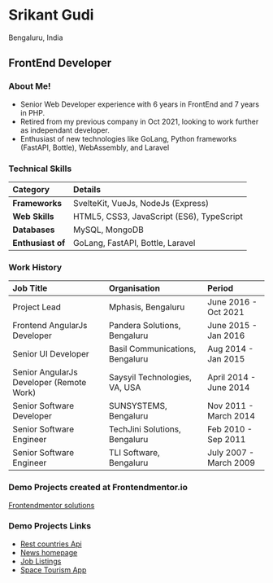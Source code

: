 # Srikant Gudi 
Bengaluru, India

## FrontEnd Developer

### About Me!

- Senior Web Developer experience with 6 years in FrontEnd and 7 years in PHP.
- Retired from my previous company in Oct 2021, looking to work further as independant developer.
- Enthusiast of new technologies like GoLang, Python frameworks (FastAPI, Bottle), WebAssembly, and Laravel


### Technical Skills

| Category | Details |
| :------- | :------ |
| **Frameworks** | SvelteKit, VueJs, NodeJs (Express) |
| **Web Skills** | HTML5, CSS3, JavaScript (ES6), TypeScript |
| **Databases** | MySQL, MongoDB |
| **Enthusiast of** | GoLang, FastAPI, Bottle, Laravel |

### Work History

| Job Title | Organisation | Period |
| :----------- | :-------------- | :-------- |
| Project Lead | Mphasis, Bengaluru | June 2016 - Oct 2021 |
| Frontend AngularJs Developer | Pandera Solutions, Bengaluru | June 2015 - Jan 2016 |
| Senior UI Developer | Basil Communications, Bengaluru | Aug 2014 - Jan 2015 |
| Senior AngularJs Developer (Remote Work) | Saysyil Technologies, VA, USA | April 2014 - June 2014 |
| Senior Software Developer | SUNSYSTEMS, Bengaluru | Nov 2011 - March 2014 |
| Senior Software Engineer | TechJini Solutions, Bengaluru | Feb 2010 - Sep 2011 |
| Senior Software Engineer | TLI Software, Bengaluru | July 2007 - March 2009 |


### Demo Projects created at Frontendmentor.io

  [Frontendmentor solutions](https://www.frontendmentor.io/profile/srikantgudi/solutions)

### Demo Projects Links

- [Rest countries Api](https://rest-countries-api-steel.vercel.app/)
- [News homepage](https://news-homepage-eta-seven.vercel.app/)
- [Job Listings](https://job-listings-pink.vercel.app/)
- [Space Tourism App](https://space-tourism-app-three.vercel.app/)
